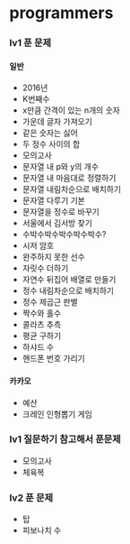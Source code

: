 # programmers

### lv1 푼 문제
#### 일반
- 2016년
- K번째수
- x만큼 간격이 있는 n개의 숫자
- 가운데 글자 가져오기
- 같은 숫자는 싫어
- 두 정수 사이의 합
- 모의고사
- 문자열 내 p와 y의 개수
- 문자열 내 마음대로 정렬하기
- 문자열 내림차순으로 배치하기
- 문자열 다루기 기본
- 문자열을 정수로 바꾸기
- 서울에서 김서방 찾기
- 수박수박수박수박수박수?
- 시저 암호
- 완주하지 못한 선수
- 자릿수 더하기
- 자연수 뒤집어 배열로 만들기
- 정수 내림차순으로 배치하기
- 정수 제곱근 판별
- 짝수와 홀수
- 콜라츠 추측
- 평균 구하기
- 하샤드 수
- 핸드폰 번호 가리기

#### 카카오
- 예산
- 크레인 인형뽑기 게임

### lv1 질문하기 참고해서 푼문제
- 모의고사
- 체육복

### lv2 푼 문제
- 탑
- 피보나치 수

